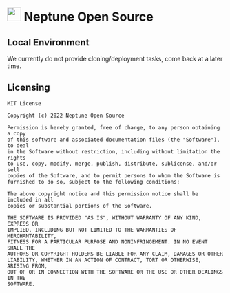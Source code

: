 # <img src="https://raw.githubusercontent.com/douth-c/neptune-web/ff4e6ef65737422db28c0a5bf9f7d8a297d228bb/assets/logo/neptune.png" width="32" height="32"> Neptune Open Source

## Local Environment

We currently do not provide cloning/deployment tasks, come back at a later time.
## Licensing

    MIT License
    
    Copyright (c) 2022 Neptune Open Source
    
    Permission is hereby granted, free of charge, to any person obtaining a copy
    of this software and associated documentation files (the "Software"), to deal
    in the Software without restriction, including without limitation the rights
    to use, copy, modify, merge, publish, distribute, sublicense, and/or sell
    copies of the Software, and to permit persons to whom the Software is
    furnished to do so, subject to the following conditions:
    
    The above copyright notice and this permission notice shall be included in all
    copies or substantial portions of the Software.
    
    THE SOFTWARE IS PROVIDED "AS IS", WITHOUT WARRANTY OF ANY KIND, EXPRESS OR
    IMPLIED, INCLUDING BUT NOT LIMITED TO THE WARRANTIES OF MERCHANTABILITY,
    FITNESS FOR A PARTICULAR PURPOSE AND NONINFRINGEMENT. IN NO EVENT SHALL THE
    AUTHORS OR COPYRIGHT HOLDERS BE LIABLE FOR ANY CLAIM, DAMAGES OR OTHER
    LIABILITY, WHETHER IN AN ACTION OF CONTRACT, TORT OR OTHERWISE, ARISING FROM,
    OUT OF OR IN CONNECTION WITH THE SOFTWARE OR THE USE OR OTHER DEALINGS IN THE
    SOFTWARE.